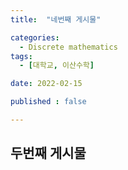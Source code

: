 ```yaml
---
title:  "네번째 게시물" 

categories:
  - Discrete mathematics
tags:
  - [대학교, 이산수학]

date: 2022-02-15

published : false

---
```



## 두번째 게시물
